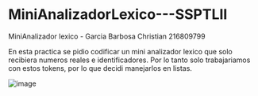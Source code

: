 # MiniAnalizadorLexico---SSPTLII
MiniAnalizador lexico - Garcia Barbosa Christian 216809799

En esta practica se pidio codificar un mini analizador lexico que solo recibiera numeros reales e identificadores. 
Por lo tanto solo trabajariamos con estos tokens, por lo que decidi manejarlos en listas.

![image](https://user-images.githubusercontent.com/104050689/214208713-9c24a932-42db-4cd9-bc99-9f61b10b5d08.png)


